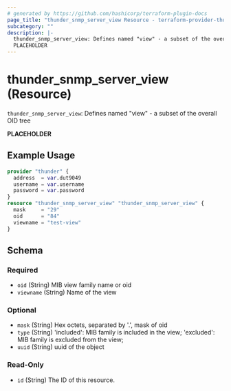 ```yaml
---
# generated by https://github.com/hashicorp/terraform-plugin-docs
page_title: "thunder_snmp_server_view Resource - terraform-provider-thunder"
subcategory: ""
description: |-
  thunder_snmp_server_view: Defines named "view" - a subset of the overall OID tree
  PLACEHOLDER
---
```


# thunder_snmp_server_view (Resource)

`thunder_snmp_server_view`: Defines named "view" - a subset of the overall OID tree

__PLACEHOLDER__

## Example Usage

```terraform
provider "thunder" {
  address  = var.dut9049
  username = var.username
  password = var.password
}
resource "thunder_snmp_server_view" "thunder_snmp_server_view" {
  mask     = "29"
  oid      = "84"
  viewname = "test-view"
}
```

<!-- schema generated by tfplugindocs -->
## Schema

### Required

- `oid` (String) MIB view family name or oid
- `viewname` (String) Name of the view

### Optional

- `mask` (String) Hex octets, separated by '.', mask of oid
- `type` (String) 'included': MIB family is included in the view; 'excluded': MIB family is excluded from the view;
- `uuid` (String) uuid of the object

### Read-Only

- `id` (String) The ID of this resource.


